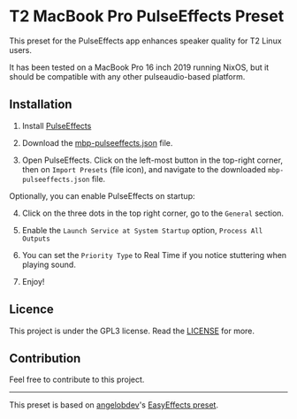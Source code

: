# T2 MacBook Pro PulseEffects Preset

This preset for the PulseEffects app enhances speaker quality for T2 Linux users. 

It has been tested on a MacBook Pro 16 inch 2019 running NixOS, but it should be compatible with any other pulseaudio-based platform.

## Installation

1. Install [PulseEffects](https://github.com/mikhailnov/pulseeffects)

2. Download the [mbp-pulseeffects.json](mbp-pulseeffects.json) file.

3. Open PulseEffects. Click on the left-most button in the top-right corner, then on `Import Presets` (file icon), and navigate to the downloaded `mbp-pulseeffects.json` file.

Optionally, you can enable PulseEffects on startup:

4. Click on the three dots in the top right corner, go to the `General` section.

5. Enable the `Launch Service at System Startup` option, `Process All Outputs`

6. You can set the `Priority Type` to Real Time if you notice stuttering when playing sound.

7. Enjoy!

## Licence

This project is under the GPL3 license. Read the [LICENSE](LICENSE.md) for more.

## Contribution

Feel free to contribute to this project.

---

This preset is based on [angelobdev](https://github.com/angelobdev)'s [EasyEffects preset](https://github.com/angelobdev/t2-easyeffects-preset/blob/main).

